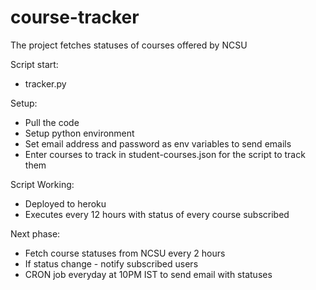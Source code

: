 # course-tracker
The project fetches statuses of courses offered by NCSU

Script start:
- tracker.py

Setup:
- Pull the code
- Setup python environment
- Set email address and password as env variables to send emails
- Enter courses to track in student-courses.json for the script to track them

Script Working:
- Deployed to heroku
- Executes every 12 hours with status of every course subscribed

Next phase:
- Fetch course statuses from NCSU every 2 hours
- If status change - notify subscribed users
- CRON job everyday at 10PM IST to send email with statuses

